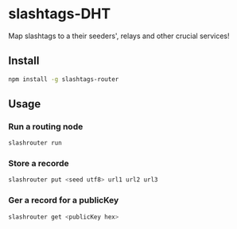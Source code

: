 # slashtags-DHT

Map slashtags to a their seeders', relays and other crucial services!

## Install

```bash
npm install -g slashtags-router
```

## Usage

### Run a routing node

```bash
slashrouter run
```

### Store a recorde

```bash
slashrouter put <seed utf8> url1 url2 url3
```

### Ger a record for a publicKey

```bash
slashrouter get <publicKey hex>
```

